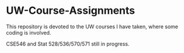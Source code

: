# UW-Course-Assignments
This repository is devoted to the UW courses I have taken, where some coding is involved.

CSE546 and Stat 528/536/570/571 still in progress.
